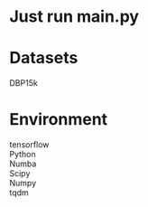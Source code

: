 # Just run main.py
# Datasets
DBP15k
# Environment
tensorflow   
Python  
Numba  
Scipy  
Numpy  
tqdm
